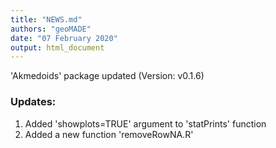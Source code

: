 ```yaml
---
title: "NEWS.md"
authors: "geoMADE"
date: "07 February 2020"
output: html_document
---
```



'Akmedoids' package updated (Version: v0.1.6)

### Updates:
1. Added 'showplots=TRUE' argument to 'statPrints' function
2. Added a new function 'removeRowNA.R'




